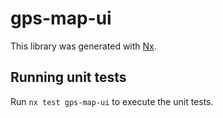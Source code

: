# gps-map-ui

This library was generated with [Nx](https://nx.dev).

## Running unit tests

Run `nx test gps-map-ui` to execute the unit tests.
